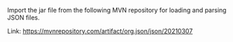 Import the jar file from the following MVN repository for loading and parsing JSON files.

Link: https://mvnrepository.com/artifact/org.json/json/20210307

